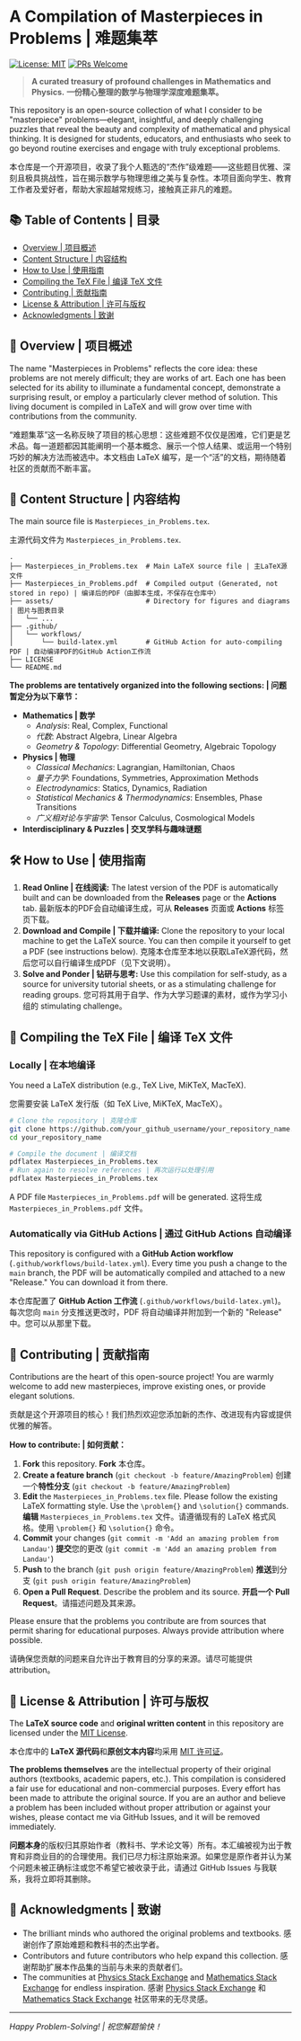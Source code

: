 # A Compilation of Masterpieces in Problems | 难题集萃

[![License: MIT](https://img.shields.io/badge/License-MIT-yellow.svg)](https://opensource.org/licenses/MIT)
[![PRs Welcome](https://img.shields.io/badge/PRs-welcome-brightgreen.svg)](https://github.com/your_github_username/your_repository_name/pulls)

> **A curated treasury of profound challenges in Mathematics and Physics.**
> **一份精心整理的数学与物理学深度难题集萃。**

This repository is an open-source collection of what I consider to be "masterpiece" problems—elegant, insightful, and deeply challenging puzzles that reveal the beauty and complexity of mathematical and physical thinking. It is designed for students, educators, and enthusiasts who seek to go beyond routine exercises and engage with truly exceptional problems.

本仓库是一个开源项目，收录了我个人甄选的“杰作”级难题——这些题目优雅、深刻且极具挑战性，旨在揭示数学与物理思维之美与复杂性。本项目面向学生、教育工作者及爱好者，帮助大家超越常规练习，接触真正非凡的难题。

## 📚 Table of Contents | 目录

-   [Overview | 项目概述](#-overview--项目概述)
-   [Content Structure | 内容结构](#-content-structure--内容结构)
-   [How to Use | 使用指南](#-how-to-use--使用指南)
-   [Compiling the TeX File | 编译 TeX 文件](#-compiling-the-tex-file--编译-tex-文件)
-   [Contributing | 贡献指南](#-contributing--贡献指南)
-   [License & Attribution | 许可与版权](#-license--attribution--许可与版权)
-   [Acknowledgments | 致谢](#-acknowledgments--致谢)

## 🎯 Overview | 项目概述

The name "Masterpieces in Problems" reflects the core idea: these problems are not merely difficult; they are works of art. Each one has been selected for its ability to illuminate a fundamental concept, demonstrate a surprising result, or employ a particularly clever method of solution. This living document is compiled in LaTeX and will grow over time with contributions from the community.

“难题集萃”这一名称反映了项目的核心思想：这些难题不仅仅是困难，它们更是艺术品。每一道题都因其能阐明一个基本概念、展示一个惊人结果、或运用一个特别巧妙的解决方法而被选中。本文档由 LaTeX 编写，是一个“活”的文档，期待随着社区的贡献而不断丰富。

## 📁 Content Structure | 内容结构

The main source file is `Masterpieces_in_Problems.tex`.

主源代码文件为 `Masterpieces_in_Problems.tex`.

```
.
├── Masterpieces_in_Problems.tex  # Main LaTeX source file | 主LaTeX源文件
├── Masterpieces_in_Problems.pdf  # Compiled output (Generated, not stored in repo) | 编译后的PDF（由脚本生成，不保存在仓库中）
├── assets/                       # Directory for figures and diagrams | 图片与图表目录
│   └── ...                
├── .github/
│   └── workflows/
│       └── build-latex.yml       # GitHub Action for auto-compiling PDF | 自动编译PDF的GitHub Action工作流
├── LICENSE
└── README.md
```

**The problems are tentatively organized into the following sections: | 问题暂定分为以下章节：**

*   **Mathematics | 数学**
    *   *Analysis*: Real, Complex, Functional
    *   *代数*: Abstract Algebra, Linear Algebra
    *   *Geometry & Topology*: Differential Geometry, Algebraic Topology
*   **Physics | 物理**
    *   *Classical Mechanics*: Lagrangian, Hamiltonian, Chaos
    *   *量子力学*: Foundations, Symmetries, Approximation Methods
    *   *Electrodynamics*: Statics, Dynamics, Radiation
    *   *Statistical Mechanics & Thermodynamics*: Ensembles, Phase Transitions
    *   *广义相对论与宇宙学*: Tensor Calculus, Cosmological Models
*   **Interdisciplinary & Puzzles | 交叉学科与趣味谜题**

## 🛠 How to Use | 使用指南

1.  **Read Online | 在线阅读:** The latest version of the PDF is automatically built and can be downloaded from the **Releases** page or the **Actions** tab.
    最新版本的PDF会自动编译生成，可从 **Releases** 页面或 **Actions** 标签页下载。
2.  **Download and Compile | 下载并编译:** Clone the repository to your local machine to get the LaTeX source. You can then compile it yourself to get a PDF (see instructions below).
    克隆本仓库至本地以获取LaTeX源代码，然后您可以自行编译生成PDF（见下文说明）。
3.  **Solve and Ponder | 钻研与思考:** Use this compilation for self-study, as a source for university tutorial sheets, or as a stimulating challenge for reading groups.
    您可将其用于自学、作为大学习题课的素材，或作为学习小组的 stimulating challenge。

## 📄 Compiling the TeX File | 编译 TeX 文件

### Locally | 在本地编译

You need a LaTeX distribution (e.g., TeX Live, MiKTeX, MacTeX).

您需要安装 LaTeX 发行版（如 TeX Live, MiKTeX, MacTeX）。

```bash
# Clone the repository | 克隆仓库
git clone https://github.com/your_github_username/your_repository_name.git
cd your_repository_name

# Compile the document | 编译文档
pdflatex Masterpieces_in_Problems.tex
# Run again to resolve references | 再次运行以处理引用
pdflatex Masterpieces_in_Problems.tex
```
A PDF file `Masterpieces_in_Problems.pdf` will be generated.
这将生成 `Masterpieces_in_Problems.pdf` 文件。

### Automatically via GitHub Actions | 通过 GitHub Actions 自动编译

This repository is configured with a **GitHub Action workflow** (`.github/workflows/build-latex.yml`). Every time you push a change to the `main` branch, the PDF will be automatically compiled and attached to a new "Release." You can download it from there.

本仓库配置了 **GitHub Action 工作流** (`.github/workflows/build-latex.yml`)。每次您向 `main` 分支推送更改时，PDF 将自动编译并附加到一个新的 "Release" 中。您可以从那里下载。

## 🤝 Contributing | 贡献指南

Contributions are the heart of this open-source project! You are warmly welcome to add new masterpieces, improve existing ones, or provide elegant solutions.

贡献是这个开源项目的核心！我们热烈欢迎您添加新的杰作、改进现有内容或提供优雅的解答。

**How to contribute: | 如何贡献：**

1.  **Fork** this repository.
    **Fork** 本仓库。
2.  **Create a feature branch** (`git checkout -b feature/AmazingProblem`)
    创建一个**特性分支** (`git checkout -b feature/AmazingProblem`)
3.  **Edit** the `Masterpieces_in_Problems.tex` file. Please follow the existing LaTeX formatting style. Use the `\problem{}` and `\solution{}` commands.
    **编辑** `Masterpieces_in_Problems.tex` 文件。请遵循现有的 LaTeX 格式风格。使用 `\problem{}` 和 `\solution{}` 命令。
4.  **Commit** your changes (`git commit -m 'Add an amazing problem from Landau'`)
    **提交**您的更改 (`git commit -m 'Add an amazing problem from Landau'`)
5.  **Push** to the branch (`git push origin feature/AmazingProblem`)
    **推送**到分支 (`git push origin feature/AmazingProblem`)
6.  **Open a Pull Request**. Describe the problem and its source.
    **开启一个 Pull Request**。请描述问题及其来源。

Please ensure that the problems you contribute are from sources that permit sharing for educational purposes. Always provide attribution where possible.

请确保您贡献的问题来自允许出于教育目的分享的来源。请尽可能提供 attribution。

## 📜 License & Attribution | 许可与版权

The **LaTeX source code** and **original written content** in this repository are licensed under the [MIT License](LICENSE).

本仓库中的 **LaTeX 源代码**和**原创文本内容**均采用 [MIT 许可证](LICENSE)。

**The problems themselves** are the intellectual property of their original authors (textbooks, academic papers, etc.). This compilation is considered a fair use for educational and non-commercial purposes. Every effort has been made to attribute the original source. If you are an author and believe a problem has been included without proper attribution or against your wishes, please contact me via GitHub Issues, and it will be removed immediately.

**问题本身**的版权归其原始作者（教科书、学术论文等）所有。本汇编被视为出于教育和非商业目的的合理使用。我们已尽力标注原始来源。如果您是原作者并认为某个问题未被正确标注或您不希望它被收录于此，请通过 GitHub Issues 与我联系，我将立即将其删除。

## 🙏 Acknowledgments | 致谢

*   The brilliant minds who authored the original problems and textbooks.
  感谢创作了原始难题和教科书的杰出学者。
*   Contributors and future contributors who help expand this collection.
  感谢帮助扩展本作品集的当前与未来的贡献者们。
*   The communities at [Physics Stack Exchange](https://physics.stackexchange.com/) and [Mathematics Stack Exchange](https://math.stackexchange.com/) for endless inspiration.
  感谢 [Physics Stack Exchange](https://physics.stackexchange.com/) 和 [Mathematics Stack Exchange](https://math.stackexchange.com/) 社区带来的无尽灵感。

---

*Happy Problem-Solving! | 祝您解题愉快！*
